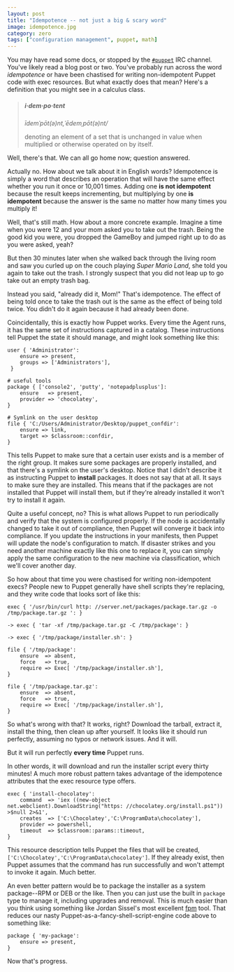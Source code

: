 ```yaml
---
layout: post
title: "Idempotence -- not just a big & scary word"
image: idempotence.jpg
category: zero
tags: ["configuration management", puppet, math]
---
```

You may have read some docs, or stopped by the [`#puppet`](irc://irc.freenode.net/#puppet)
IRC channel. You've likely read a blog post or two. You've probably run across
the word *idempotence* or have been chastised for writing non-idempotent Puppet
code with exec resources. But what exactly does that mean? Here's a definition
that you might see in a calculus class.

> ##### i·dem·po·tent
>
> *īdemˈpōt(ə)nt,ˈēdemˌpōt(ə)nt/*
>
> denoting an element of a set that is unchanged in value when multiplied or otherwise operated on by itself.

Well, there's that. We can all go home now; question answered.

Actually no. How about we talk about it in English words? Idempotence is simply
a word that describes an operation that will have the same effect whether you
run it once or 10,001 times. Adding one **is not idempotent** because the result
keeps incrementing, but multiplying by one **is idempotent** because the answer is
the same no matter how many times you multiply it!

Well, that's still math. How about a more concrete example. Imagine a time when
you were 12 and your mom asked you to take out the trash. Being the good kid you
were, you dropped the GameBoy and jumped right up to do as you were asked, yeah?

But then 30 minutes later when she walked back through the living room and saw
you curled up on the couch playing *Super Mario Land*, she told you again to take
out the trash. I strongly suspect that you did not leap up to go take out an
empty trash bag.

Instead you said, "already did it, Mom!" That's idempotence. The effect of being
told once to take the trash out is the same as the effect of being told twice.
You didn't do it again because it had already been done.

Coincidentally, this is exactly how Puppet works. Every time the Agent runs, it
has the same set of instructions captured in a catalog. These instructions tell
Puppet the state it should manage, and might look something like this:

``` puppet
user { 'Administrator':
    ensure => present,
    groups => ['Administrators'],
 }

# useful tools
package { ['console2', 'putty', 'notepadplusplus']:
    ensure   => present,
    provider => 'chocolatey',
}

# Symlink on the user desktop
file { 'C:/Users/Administrator/Desktop/puppet_confdir':
    ensure => link,
    target => $classroom::confdir,
}
```

This tells Puppet to make sure that a certain user exists and is a member of the
right group. It makes sure some packages are properly installed, and that
there's a symlink on the user's desktop. Notice that I didn't describe it as
instructing Puppet to **install** packages. It does not say that at all. It says to
make sure they are installed. This means that if the packages are not installed
that Puppet will install them, but if they're already installed it won't try to
install it again.

Quite a useful concept, no? This is what allows Puppet to run periodically and
verify that the system is configured properly. If the node is accidentally
changed to take it out of compliance, then Puppet will converge it back into
compliance. If you update the instructions in your manifests, then Puppet will
update the node's configuration to match. If disaster strikes and you need
another machine exactly like this one to replace it, you can simply apply the
same configuration to the new machine via classification, which we'll cover
another day.

So how about that time you were chastised for writing non-idempotent execs?
People new to Puppet generally have shell scripts they're replacing, and they
write code that looks sort of like this:

``` puppet
exec { '/usr/bin/curl http: //server.net/packages/package.tar.gz -o /tmp/package.tar.gz ': }

-> exec { 'tar -xf /tmp/package.tar.gz -C /tmp/package': }

-> exec { '/tmp/package/installer.sh': }

file { '/tmp/package':
    ensure  => absent,
    force   => true,
    require => Exec[ '/tmp/package/installer.sh'],
}

file { '/tmp/package.tar.gz':
    ensure  => absent,
    force   => true,
    require => Exec[ '/tmp/package/installer.sh'],
}
```

So what's wrong with that? It works, right? Download the tarball, extract it,
install the thing, then clean up after yourself. It looks like it should run
perfectly, assuming no typos or network issues. And it will.

But it will run perfectly **every time** Puppet runs.

In other words, it will download and run the installer script every thirty
minutes! A much more robust pattern takes advantage of the idempotence
attributes that the exec resource type offers.

``` puppet
exec { 'install-chocolatey':
    command  => 'iex ((new-object net.webclient).DownloadString("https: //chocolatey.org/install.ps1")) >$null 2>&1',
    creates  => ['C:\Chocolatey','C:\ProgramData\chocolatey'],
    provider => powershell,
    timeout  => $classroom::params::timeout,
}
```

This resource description tells Puppet the files that will be created,
`['C:\Chocolatey','C:\ProgramData\chocolatey']`. If they already exist, then
Puppet assumes that the command has run successfully and won't attempt to invoke
it again. Much better.

An even better pattern would be to package the installer as a system
package--RPM or DEB or the like. Then you can just use the built in `package` type
to manage it, including upgrades and removal. This is much easier than you think
using something like Jordan Sissel's most excellent [fpm](https://github.com/jordansissel/fpm)
tool. That reduces our nasty Puppet-as-a-fancy-shell-script-engine code above to something like:

``` puppet
package { 'my-package':
    ensure => present,
}
```

Now that's progress.

